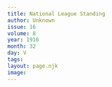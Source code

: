 ```yaml
---
title: National League Standing
author: Unknown
issue: 16
volume: 8
year: 1916
month: 32
day: V
tags:
layout: page.njk
image:
---
```





